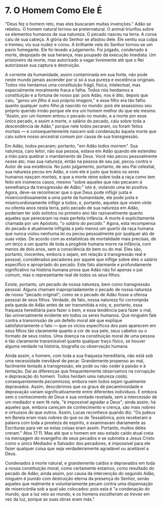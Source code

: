 # 7. O Homem Como Ele É

"Deus fez o homem reto, mas eles buscaram muitas invenções." Adão se rebelou. O homem natural tornou-se preternatural. O animal triunfou sobre os elementos humanos de sua natureza. O pecado nasceu na terra. A coroa caiu de sua cabeça. A glória do Senhor se afastou dele. Ele sentiu sua culpa e tremeu; viu sua nudez e corou. A brilhante vela do Senhor tornou-se um pavio fumegante. Ele foi levado a julgamento. Foi julgado, condenado à morte, despojado de sua herança, mas poupado da execução imediata. Um prisioneiro da morte, mas autorizado a vagar livremente até que o Rei autorizasse sua captura e destruição.

A corrente da humanidade, assim contaminada em sua fonte, não pode neste mundo jamais ascender por si só à sua pureza e excelência originais. Todos nós herdamos uma constituição frágil, física, intelectual, mas especialmente moralmente fraca e falha. Todos nós herdamos a constituição e a fortuna de nosso pai: pois Adão, nos é dito, depois que caiu, "*gerou um filho à sua própria imagem,*" e esse filho era tão falho quanto qualquer outro filho já nascido no mundo: pois ele assassinou seu próprio querido irmão porque ele era um homem melhor do que ele mesmo. "Assim, por um homem entrou o pecado no mundo, e a morte por esse único pecado, e assim a morte, o salário do pecado, caiu sobre toda a descendência de Adão," porque nele todos pecaram, ou foram feitos mortais — e consequentemente nascem sob condenação àquela morte que caiu sobre nosso ancestral comum por causa de sua transgressão.

Em Adão, todos pecaram; portanto, "em Adão todos morrem". Sua natureza, caro leitor, não sua pessoa, estava em Adão quando ele estendeu a mão para quebrar o mandamento de Deus. Você não pecou pessoalmente nesse ato; mas sua natureza, então na pessoa de seu pai, pecou contra o Autor de sua existência. No justo julgamento, portanto, de seu Pai celestial, sua natureza pecou em Adão, e com ele é justo que todos os seres humanos nasçam *mortais,* e que a morte reine sobre toda a raça como tem feito em inúmeros casos, mesmo "sobre aqueles que não pecaram à semelhança da transgressão de Adão;" isto é, violando uma lei positiva. Agora, deve-se reconhecer que o que Deus pode infligir justa e misericordiosamente a uma parte da humanidade, ele pode justa e misericordiosamente infligir a todos; e, portanto, aqueles que vivem vinte ou oitenta anos nesta terra, pelo pecado de sua natureza em Adão, poderiam ter sido extintos no primeiro ano tão razoavelmente quanto aqueles que pereceram na mais perfeita infância. A morte é explicitamente chamada por um Apóstolo, "*o salário do pecado.*" Agora, esta recompensa do pecado é atualmente infligida a pelo menos *um quarto* da raça humana que nunca violou nenhuma lei ou pecou pessoalmente por qualquer ato de suas vidas. De acordo com as estatísticas de mortalidade mais precisas, de um terço a um quarto de toda a progênie humana morre na infância, com menos de dois anos, sem a consciência do bem ou do mal. Eles são, portanto, inocentes, embora o sejam, em relação à transgressão real e pessoal, considerados pecadores por aquele que inflige sobre eles o salário específico e apropriado do pecado. Este fato alarmante e profundamente significativo na história humana prova que Adão não foi apenas o pai comum, mas o representante real de todos os seus filhos.

Existe, portanto, um pecado de nossa natureza, bem como transgressão pessoal. Alguns chamam inapropriadamente o pecado de nossa natureza de nosso "pecado original"; como se o pecado de Adão fosse a ofensa pessoal de seus filhos. Verdade, de fato, nossa natureza foi corrompida pela queda de Adão antes de ser transmitida a nós; e, portanto, essa fraqueza hereditária para fazer o bem, e essa tendência para fazer o mal, tão universalmente evidente em todos os seres humanos. Que ninguém fale contra a transmissão de um defeito moral até que explique satisfatoriamente o fato — que os vícios específicos dos pais aparecem em seus filhos tão claramente quanto a cor de sua pele, seus cabelos ou o formato de seus rostos. Uma doença na constituição moral de uma pessoa é tão claramente transmissível quanto qualquer traço físico, se houver alguma verdade na história, biografia ou observação humana.

Ainda assim, o homem, com toda a sua fraqueza hereditária, não está sob uma necessidade inevitável de pecar. Grandemente propenso ao mal, facilmente tentado à transgressão, ele pode ou não ceder à paixão e à tentação. Daí as diferenças que frequentemente observamos na corrupção e depravação do homem. Todos herdam uma natureza *caída,* consequentemente *pecaminosa*; embora nem todos sejam igualmente depravados. Assim, descobrimos que os graus de pecaminosidade e depravação variam significativamente entre diferentes indivíduos. E embora sem o conhecimento de Deus e sua vontade revelada, sem a intercessão de um mediador e sem fé nele, "é impossível agradar a Deus"; ainda assim, há aqueles que, embora careçam de conhecimento e crença, são mais nobres e virtuosos do que outros. Assim, Lucas reconhece quando diz: "Os judeus em Bereia eram mais nobres do que os de Tessalônica, pois receberam a palavra com toda a presteza de espírito, e examinavam diariamente as Escrituras para ver se estas coisas eram assim. Portanto, muitos deles creram." Atos 17:11. Mas até que o homem em seu estado caído atual creia na mensagem do evangelho de seus pecados e se submeta a Jesus Cristo como o único Mediador e Salvador dos pecadores, é impossível para ele fazer qualquer coisa que seja verdadeiramente agradável ou aceitável a Deus.

Condenados à morte natural, e grandemente caídos e depravados em toda a nossa constituição moral, como certamente estamos, como resultado do pecado de Adão; ainda assim, por causa da intervenção do segundo Adão, ninguém é punido com destruição eterna da presença do Senhor, senão aqueles que realmente e voluntariamente pecam contra uma dispensação de misericórdia sob a qual são colocados: pois esta é "a condenação do mundo, que a luz veio ao mundo, e os homens *escolheram as trevas* em vez da luz, porque as suas obras eram más."
